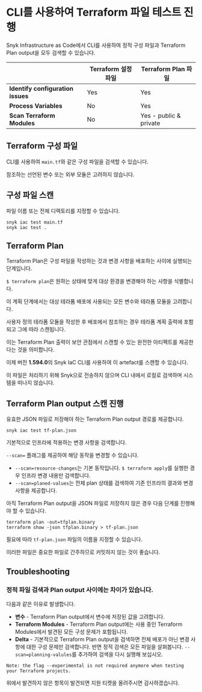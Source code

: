 # CLI를 사용하여 Terraform 파일 테스트 진행

Snyk Infrastructure as Code에서 CLI를 사용하여 정적 구성 파일과 Terraform Plan output을 모두 검색할 수 있습니다.

|                                   | **Terraform 설정 파일** | **Terraform Plan 파일**  |
| --------------------------------- | ------------------- | ---------------------- |
| **Identify configuration issues** | Yes                 | Yes                    |
| **Process Variables**             | No                  | Yes                    |
| **Scan Terraform Modules**        | No                  | Yes - public & private |

## Terraform 구성 파일

CLI를 사용하여 `main.tf`와 같은 구성 파일을 검색할 수 있습니다.

참조하는 선언된 변수 또는 외부 모듈은 고려하지 않습니다.

## 구성 파일 스캔

파일 이름 또는 전체 디렉토리를 지정할 수 있습니다.

```
snyk iac test main.tf
snyk iac test .
```

## Terraform Plan

Terraform Plan은 구성 파일을 작성하는 것과 변경 사항을 배포하는 사이에 실행되는 단계입니다.

`$ terraform plan`은 원하는 상태에 맞게 대상 환경을 변경해야 하는 사항을 식별합니다.

이 계획 단계에서는 대상 테라폼 배포에 사용되는 모든 변수와 테라폼 모듈을 고려합니다.

사용자 정의 테라폼 모듈을 작성한 후 배포에서 참조하는 경우 테라폼 계획 출력에 포함되고 그에 따라 스캔됩니다.

이는 Terraform Plan 출력이 보안 관점에서 스캔할 수 있는 완전한 아티팩트를 제공한다는 것을 의미합니다.

이제 버전 **1.594.0**의 Snyk IaC CLI를 사용하여 이 artefact를 스캔할 수 있습니다.

이 파일은 처리하기 위해 Snyk으로 전송하지 않으며 CLI 내에서 로컬로 검색하며 시스템을 떠나지 않습니다.

## Terraform Plan output 스캔 진행

유효한 JSON 파일로 저장해야 하는 Terraform Plan output 경로를 제공합니다.

```
snyk iac test tf-plan.json
```

기본적으로 인프라에 적용하는 변경 사항을 검색합니다.

`--scan=` 플래그를 제공하여 해당 동작을 변경할 수 있습니다.

* `--scan=resource-changes`는 기본 동작입니다. `$ terraform apply`를 실행한 경우 인프라 변경 내용만 검색합니다.
* `--scan=planed-values`는 전체 plan 상태를 검색하여 기존 인프라의 결과와 변경 사항을 제공합니다.

아직 Terraform Plan output을 JSON 파일로 저장하지 않은 경우 다음 단계를 진행해야 할 수 있습니다.

```
terraform plan -out=tfplan.binary
terraform show -json tfplan.binary > tf-plan.json
```

필요에 따라 `tf-plan.json` 파일의 이름을 지정할 수 있습니다.

이러한 파일은 중요한 파일로 간주하므로 커밋하지 않는 것이 좋습니다.

## Troubleshooting

### 정적 파일 검색과 Plan output 사이에는 차이가 있습니다.

다음과 같은 이유로 발생합니다.

* **변수** - Terraform Plan output에서 변수에 저장된 값을 고려합니다.
* **Terraform Modules** - Terraform Plan output에는 사용 중인 Terraform Modules에서 발견된 모든 구성 문제가 포함됩니다.
* **Delta** - 기본적으로 Terraform Plan output을 검색하면 전체 배포가 아닌 변경 사항에 대한 구성 문제만 검색합니다. 반면 정적 검색은 모든 파일을 살펴봅니다. `--scan=planning-valules`를 추가하여 검색을 다시 실행해 보십시오.

```
Note: the flag --experimental is not required anymore when testing your Terraform projects.
```

위에서 발견하지 않은 항목이 발견되면 지원 티켓을 올려주시면 감사하겠습니다.
